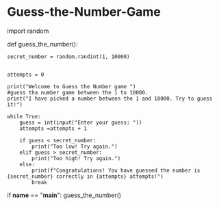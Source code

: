# Guess-the-Number-Game
import random

def guess_the_number():
   
    secret_number = random.randint(1, 10000)
    
    
    attempts = 0
    
    print("Welcome to Guess the Number game ")
    #guess tha number game between the 1 to 10000.
    print("I have picked a number between the 1 and 10000. Try to guess it!")
    
    while True:
        guess = int(input("Enter your guess: "))
        attempts =attempts + 1
        
        if guess < secret_number:
            print("Too low! Try again.")
        elif guess > secret_number:
            print("Too high! Try again.")
        else:
            print(f"Congratulations! You have guessed the number is {secret_number} correctly in {attempts} attempts!")
            break

if __name__ == "__main__":
    guess_the_number()

